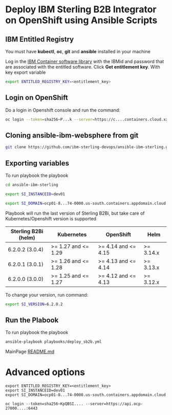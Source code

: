 # Deploy IBM Sterling B2B Integrator on OpenShift using Ansible Scripts

## IBM Entitled Registry

You must have **kubectl**, **oc**, **git** and **ansible** installed in your machine

Log in the [IBM Container software library](https://myibm.ibm.com/products-services/containerlibrary) with the IBMid and password that are associated with the entitled software. Click **Get entitlement key**. With key export variable

```bash 
export ENTITLED_REGISTRY_KEY=<entitlement_key>
```

## Login on OpenShift

Do a login in Openshift console and run the command:

```bash 
oc login --token=sha256~P...k --server=https://c....containers.cloud.xxx.com:31234
```

## Cloning ansible-ibm-websphere from git

```bash 
git clone https://github.com/ibm-sterling-devops/ansible-ibm-sterling.git
```

## Exporting variables

To run playbook the playbook

```bash 
cd ansible-ibm-sterling

export SI_INSTANCEID=dev01

export SI_DOMAIN=ocp01-8...74-0000.us-south.containers.appdomain.cloud
```

Playbook will run the last version of Sterling B2Bi, but take care of Kubernetes/Openshift version is supported

| Sterling B2Bi (helm) | Kubernetes          | OpenShift           | Helm      |
|----------------------|---------------------|---------------------|-----------|
| 6.2.0.2 (3.0.4)      | >= 1.27 and <= 1.29 | >= 4.14 and <= 4.15 | >= 3.14.x |
| 6.2.0.1 (3.0.1)      | >= 1.26 and <= 1.28 | >= 4.13 and <= 4.14 | >= 3.13.x |
| 6.2.0.0 (3.0.0)      | >= 1.25 and <= 1.27 | >= 4.12 and <= 4.13 | >= 3.12.x |

To change your version, run command: 

```bash 
export SI_VERSION=6.2.0.2
```

## Run the Plabook

To run playbook the playbook

```bash 
ansible-playbook playbooks/deploy_sb2b.yml
```

MainPage [README.md](../README.md)


# Advanced options

```
export ENTITLED_REGISTRY_KEY=<entitlement_key>
export SI_INSTANCEID=dev01
export SI_DOMAIN=ocp01-8...74-0000.us-south.containers.appdomain.cloud

oc login --token=sha256~KpQBSI.... --server=https://api.ocp-27000....:6443
```
